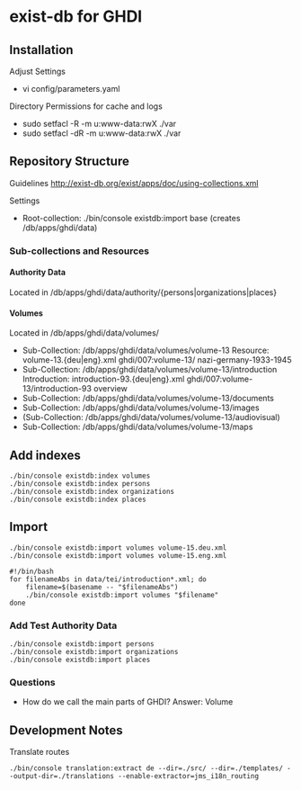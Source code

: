 exist-db for GHDI
=================

Installation
------------
Adjust Settings

- vi config/parameters.yaml

Directory Permissions for cache and logs

- sudo setfacl -R -m u:www-data:rwX ./var
- sudo setfacl -dR -m u:www-data:rwX ./var

## Repository Structure

Guidelines http://exist-db.org/exist/apps/doc/using-collections.xml

Settings

* Root-collection: ./bin/console existdb:import base (creates /db/apps/ghdi/data)


### Sub-collections and Resources

#### Authority Data
Located in /db/apps/ghdi/data/authority/{persons|organizations|places}

#### Volumes
Located in /db/apps/ghdi/data/volumes/

* Sub-Collection: /db/apps/ghdi/data/volumes/volume-13
  Resource: volume-13.{deu|eng}.xml
  <idno type="DTAID">ghdi/007:volume-13/</idno>
  <idno type="DTADirName">nazi-germany-1933-1945</idno>
* Sub-Collection: /db/apps/ghdi/data/volumes/volume-13/introduction
  Introduction: introduction-93.{deu|eng}.xml
  <idno type="DTAID">ghdi/007:volume-13/introduction-93</idno>
  <idno type="DTADirName">overview</idno>
* Sub-Collection: /db/apps/ghdi/data/volumes/volume-13/documents
* Sub-Collection: /db/apps/ghdi/data/volumes/volume-13/images
* (Sub-Collection: /db/apps/ghdi/data/volumes/volume-13/audiovisual)
* Sub-Collection: /db/apps/ghdi/data/volumes/volume-13/maps

## Add indexes

    ./bin/console existdb:index volumes
    ./bin/console existdb:index persons
    ./bin/console existdb:index organizations
    ./bin/console existdb:index places

## Import

    ./bin/console existdb:import volumes volume-15.deu.xml
    ./bin/console existdb:import volumes volume-15.eng.xml

    #!/bin/bash
    for filenameAbs in data/tei/introduction*.xml; do
        filename=$(basename -- "$filenameAbs")
        ./bin/console existdb:import volumes "$filename"
    done

### Add Test Authority Data

    ./bin/console existdb:import persons
    ./bin/console existdb:import organizations
    ./bin/console existdb:import places


### Questions

* How do we call the main parts of GHDI? Answer: Volume

Development Notes
-----------------

Translate routes

    ./bin/console translation:extract de --dir=./src/ --dir=./templates/ --output-dir=./translations --enable-extractor=jms_i18n_routing
